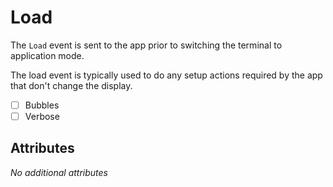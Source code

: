 # Load

The `Load` event is sent to the app prior to switching the terminal to application mode.

The load event is typically used to do any setup actions required by the app that don't change the display.

- [ ] Bubbles
- [ ] Verbose

## Attributes

_No additional attributes_
